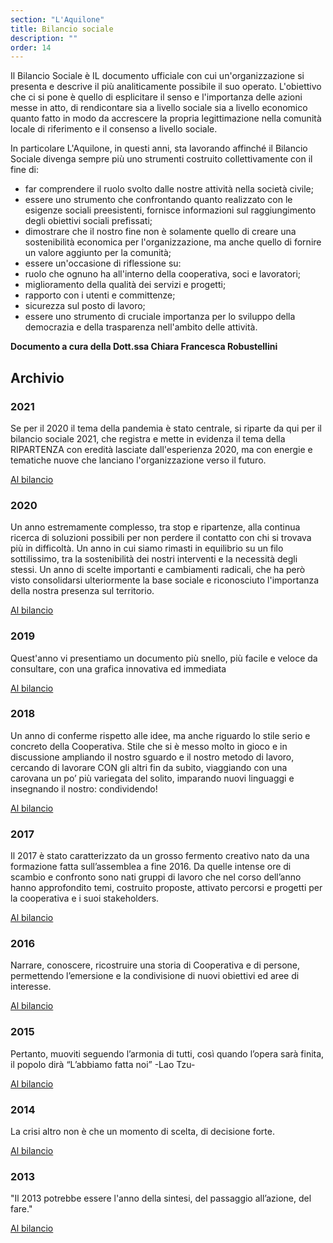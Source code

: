 ```yaml
---
section: "L'Aquilone"
title: Bilancio sociale
description: ""
order: 14
---
```


Il Bilancio Sociale è IL documento ufficiale con cui un'organizzazione si presenta e descrive il più analiticamente possibile il suo operato.
L'obiettivo che ci si pone è quello di esplicitare il senso e l'importanza delle azioni messe in atto, di rendicontare sia a livello sociale sia a livello economico quanto fatto in modo da accrescere la propria legittimazione nella comunità locale di riferimento e il consenso a livello sociale.

In particolare L'Aquilone, in questi anni, sta lavorando affinché il Bilancio Sociale divenga sempre più uno strumenti costruito collettivamente con il fine di:
- far comprendere il ruolo svolto dalle nostre attività nella società civile;
- essere uno strumento che confrontando quanto realizzato con le esigenze sociali preesistenti, fornisce informazioni sul raggiungimento degli obiettivi sociali prefissati;
- dimostrare che il nostro fine non è solamente quello di creare una sostenibilità economica per l'organizzazione, ma anche quello di fornire un valore aggiunto per la comunità;
- essere un'occasione di riflessione su:
- ruolo che ognuno ha all'interno della cooperativa, soci e lavoratori;
- miglioramento della qualità dei servizi e progetti;
- rapporto con i utenti e committenze;
- sicurezza sul posto di lavoro;
- essere uno strumento di cruciale importanza per lo sviluppo della democrazia e della trasparenza nell'ambito delle attività.

**Documento a cura della Dott.ssa Chiara Francesca Robustellini**

## Archivio

### 2021
Se per il 2020 il tema della pandemia è stato centrale, si riparte da qui per il bilancio sociale 2021, che registra e mette in evidenza il tema della RIPARTENZA con eredità lasciate dall'esperienza 2020, ma con energie e tematiche nuove che lanciano l'organizzazione verso il futuro.

[Al bilancio](https://view.genial.ly/6241d4722bba2a001bed51ef/interactive-content-aq-bs-2021)

### 2020
Un anno estremamente complesso, tra stop e ripartenze, alla continua ricerca di soluzioni possibili per non perdere il contatto con chi si trovava più in difficoltà. Un anno in cui siamo rimasti in equilibrio su un filo sottilissimo, tra la sostenibilità dei nostri interventi e la necessità degli stessi. Un anno di scelte importanti e cambiamenti radicali, che ha però visto consolidarsi ulteriormente la base sociale e riconosciuto l'importanza della nostra presenza sul territorio. 

[Al bilancio](https://view.genial.ly/6241d4722bba2a001bed51ef/interactive-content-aq-bs-2021)

### 2019
Quest'anno vi presentiamo un documento più snello, più facile e veloce da consultare, con una grafica innovativa ed immediata

[Al bilancio](https://view.genial.ly/6241d4722bba2a001bed51ef/interactive-content-aq-bs-2021)

### 2018
Un anno di conferme rispetto alle idee, ma anche riguardo lo stile serio e concreto della Cooperativa. Stile che si è messo molto in gioco e in discussione ampliando il nostro sguardo e il nostro metodo di lavoro, cercando di lavorare CON gli altri fin da subito, viaggiando con una carovana un po’ più variegata del solito, imparando nuovi linguaggi e insegnando il nostro: condividendo!

[Al bilancio](https://view.genial.ly/6241d4722bba2a001bed51ef/interactive-content-aq-bs-2021)

### 2017
Il 2017 è stato caratterizzato da un grosso fermento creativo nato da una formazione fatta sull’assemblea a fine 2016. Da quelle intense ore di scambio e confronto sono nati  gruppi di lavoro che nel corso dell’anno hanno approfondito  temi, costruito proposte, attivato percorsi e progetti per la cooperativa e i suoi stakeholders.

[Al bilancio](https://view.genial.ly/6241d4722bba2a001bed51ef/interactive-content-aq-bs-2021)

### 2016
Narrare, conoscere, ricostruire una storia di Cooperativa e di persone, permettendo l’emersione e la condivisione di nuovi obiettivi ed aree di interesse.

[Al bilancio](https://view.genial.ly/6241d4722bba2a001bed51ef/interactive-content-aq-bs-2021)

### 2015
Pertanto, muoviti seguendo l’armonia di tutti, così quando l’opera sarà finita, il popolo dirà “L’abbiamo fatta noi” -Lao Tzu-

[Al bilancio](https://view.genial.ly/6241d4722bba2a001bed51ef/interactive-content-aq-bs-2021)

### 2014
La crisi altro non è che un momento di scelta, di decisione forte.

[Al bilancio](https://view.genial.ly/6241d4722bba2a001bed51ef/interactive-content-aq-bs-2021)

### 2013
"Il 2013 potrebbe essere l'anno della sintesi, del passaggio all’azione, del fare."

[Al bilancio](https://view.genial.ly/6241d4722bba2a001bed51ef/interactive-content-aq-bs-2021)